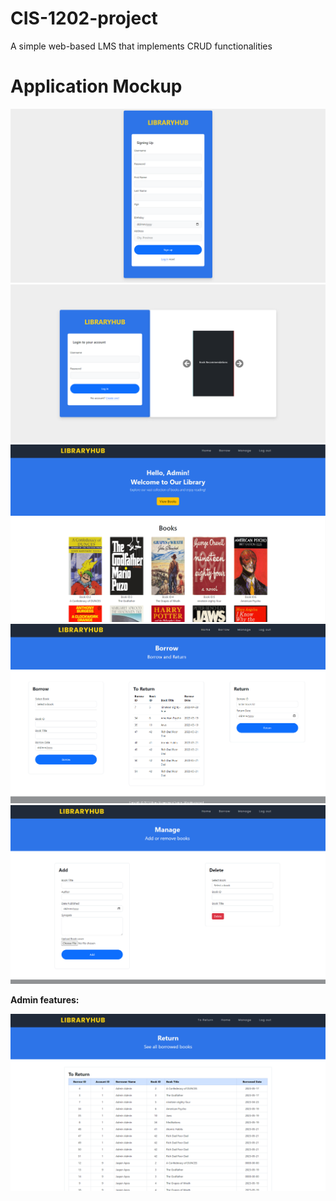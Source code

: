 # CIS-1202-project
A simple web-based LMS that implements CRUD functionalities

# Application Mockup
<img src="./images/wireframes/SignupPage.png">
<img src="./images/wireframes/LoginPage.png">
<img src="./images/wireframes/dashboard.png">
<img src="./images/wireframes/Borrowpage.png">
<img src="./images/wireframes/ManageBooks.png">

**Admin features:**

<img src="./images/wireframes/toreturnpage.png">



